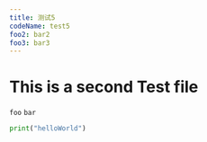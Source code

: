 ```yaml
---
title: 测试5
codeName: test5
foo2: bar2
foo3: bar3
---
```


# This is a  second Test file

`foo` `bar`

```python
print("helloWorld")
```

